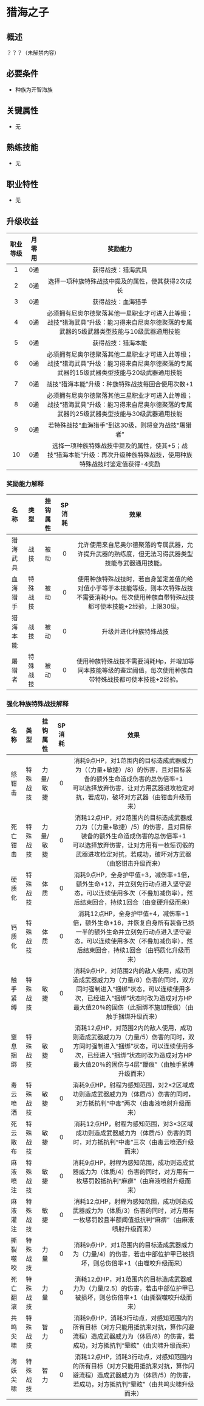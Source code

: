 # 猎海之子

## 概述

？？？（未解禁内容）

## 必要条件

* 种族为开智海族

## 关键属性

* 无

## 熟练技能
 
* 无

## 职业特性

* 无

## 升级收益

职业等级|月零用|奖励能力
:--:|:--:|:--:
1|0通|获得战技：猎海武具
2|0通|选择一项种族特殊战技中提及的属性，使其获得2次成长
3|0通|获得战技：血海猎手
4|0通|必须拥有尼奥尔德聚落其他一星职业才可进入此等级；战技“猎海武具”升级：能习得来自尼奥尔德聚落的专属武器的5级武器类型技能与10级武器通用技能
5|0通|获得战技：猎海本能
6|0通|必须拥有尼奥尔德聚落其他二星职业才可进入此等级；战技“猎海武具”升级：能习得来自尼奥尔德聚落的专属武器的15级武器类型技能与20级武器通用技能
7|0通|战技“猎海本能”升级：种族特殊战技每回合使用次数+1
8|0通|必须拥有尼奥尔德聚落其他三星职业才可进入此等级；战技“猎海武具”升级：能习得来自尼奥尔德聚落的专属武器的25级武器类型技能与30级武器通用技能
9|0通|若特殊战技“血海猎手”到达30级，则将变为战技“屠猎者”
10|0通|选择一项种族特殊战技中提及的属性，使其+5；战技“猎海本能”升级：再次升级种族特殊战技，使用种族特殊战技时鉴定值获得-4奖励

### 奖励能力解释

名称|类型|挂钩属性|SP消耗|效果
:--:|:--:|:--:|:--:|:--:
猎海武具|战技|被动|0|允许使用来自尼奥尔德聚落的专属武器，允许提升武器的熟练度，但无法习得武器类型技能与武器通用技能。
血海猎手|特殊战技|被动|0|使用种族特殊战技时，若自身鉴定差值的绝对值小于等于本技能等级，则本次特殊战技不需要消耗Hp。每次使用种族自带特殊战技都可使本技能+2经验，上限30级。
猎海本能|战技|被动|0|升级并进化种族特殊战技
屠猎者|特殊战技|被动|0|使用种族特殊战技不需要消耗Hp，并增加等同本技能等级的鉴定阈值，每次使用种族自带特殊战技都可使本技能+2经验。

### 强化种族特殊战技解释

名称|类型|挂钩属性|SP消耗|效果
:--:|:--:|:--:|:--:|:--:
怒钳击|特殊战技|力量/敏捷|0|消耗9点HP，对1范围内的目标造成武器威力为（（力量+敏捷）/8）的伤害，且对目标装备的额外生命造成伤害的总伤倍率+1<br>可以选择放弃伤害，让对方用武器进攻检定对抗，若成功，破坏对方武器（由钳击升级而来）
死亡钳击|特殊战技|力量/敏捷|0|消耗12点HP，对2范围内的目标造成武器威力为（（力量+敏捷）/5）的伤害，且对目标装备的额外生命造成伤害的总伤倍率+1<br>可以选择放弃伤害，让对方用有一枚惩罚骰的武器进攻检定对抗，若成功，破坏对方武器（由怒钳击升级而来）
硬质化|特殊战技|体质|0|消耗9点HP，全身护甲值+3，减伤率+1倍，额外生命+12，并立刻免行动点进入坚守姿态，可以连续使用多次（不叠加减伤率），然后结束回合，持续1回合（由变硬升级而来）
钙质化|特殊战技|体质|0|消耗12点HP，全身护甲值+4，减伤率+1倍，额外生命+16，并恢复自身所有装备已损一半的额外生命并立刻免行动点进入坚守姿态，可以连续使用多次（不叠加减伤率），然后结束回合，持续1回合（由钙质化升级而来）
触手紧缚|特殊战技|敏捷|0|消耗9点HP，对范围2内的敌人使用，成功则造成武器威力为（力量/8）伤害的同时，双方同时强制进入“捆绑”状态，可以连续使用多次，已经进入“捆绑”状态时改为造成对方HP最大值20％的固伤（此捆绑不施加鞭痕）（由触手捆绑升级而来）
窒息捆绑|特殊战技|敏捷|0|消耗12点HP，对范围2内的敌人使用，成功则造成武器威力为（力量/5）伤害的同时，双方同时强制进入“捆绑”状态，可以连续使用多次，已经进入“捆绑”状态时改为造成对方HP最大值20％的固伤与4层“鞭痕”（由触手紧缚升级而来）
毒云喷洒|特殊战技|敏捷|0|消耗9点HP，射程为感知范围，对2×2区域成功则造成武器威力为（体质/5）伤害的同时，对方抵抗判“中毒”两次（由毒液喷射升级而来）
死云散布|特殊战技|敏捷|0|消耗12点HP，射程为感知范围，对3×3区域成功则造成武器威力为（体质/5）伤害的同时，对方抵抗判“中毒”三次（由毒云喷洒升级而来）
麻液喷注|特殊战技|敏捷|0|消耗9点HP，射程为感知范围，成功则造成武器威力为（体质/4）伤害的同时，对方用有一枚惩罚骰抵抗判“麻痹”（由麻液喷射升级而来）
麻液灌注|特殊战技|敏捷|0|消耗12点HP，射程为感知范围，成功则造成武器威力为（体质/3）伤害的同时，对方用有一枚惩罚骰且半额阈值抵抗判“麻痹”（由麻液喷射升级而来）
撕裂噬咬|特殊战技|力量|0|消耗9点HP，对1范围内的目标造成武器威力为（力量/4）的伤害，若击中部位护甲已被损坏，则总伤倍率+1（由噬咬升级而来）
死亡翻滚|特殊战技|力量|0|消耗12点HP，对1范围内的目标造成武器威力为（力量/2.5）的伤害，若击中部位护甲已被损坏，则总伤倍率+1（由撕裂噬咬升级而来）
共鸣尖啸|特殊战技|智力|0|消耗9点HP，消耗3行动点，对感知范围内的所有目标（对方只能用抵抗来对抗，算作闪避流程）造成武器威力为（体质/8）的伤害，若成功，对方抵抗判“晕眩”（由尖啸升级而来）
海妖尖啸|特殊战技|智力|0|消耗12点HP，消耗3行动点，对感知范围内的所有目标（对方只能用抵抗来对抗，算作闪避流程）造成武器威力为（体质/5）的伤害，若成功，对方抵抗判“晕眩”（由共鸣尖啸升级而来）